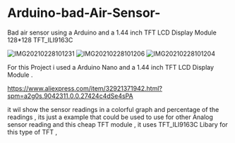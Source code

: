 # Arduino-bad-Air-Sensor-
Bad air sensor using a Arduino and a 1.44 inch TFT LCD Display Module 128*128 TFT_ILI9163C 

![IMG20210228101231](https://user-images.githubusercontent.com/20719445/109413936-5a3bb700-79b0-11eb-9945-86aaa4bc11ed.jpg)
![IMG20210228101206](https://user-images.githubusercontent.com/20719445/109413937-5a3bb700-79b0-11eb-9202-994ef9c8ce93.jpg)
![IMG20210228101204](https://user-images.githubusercontent.com/20719445/109413940-5ad44d80-79b0-11eb-822b-e635a9ac40b1.jpg)

For this Project i used a Arduino Nano and a 1.44 inch TFT LCD Display Module .

https://www.aliexpress.com/item/32921371942.html?spm=a2g0s.9042311.0.0.27424c4dSe4sPA

it wil show the sensor readings in a colorful graph 
and percentage of the readings , 
its just a example that could be used to use for other Analog sensor reading and this cheap TFT module ,
it uses TFT_ILI9163C  Libary for this type of TFT ,
